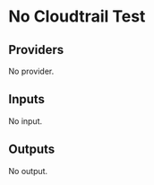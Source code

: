 # No Cloudtrail Test


<!-- BEGIN TFDOCS -->
## Providers

No provider.

## Inputs

No input.

## Outputs

No output.

<!-- END TFDOCS -->
